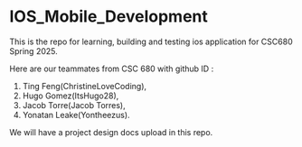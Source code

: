 # IOS_Mobile_Development

This is the repo for learning, building and testing ios application for CSC680 Spring 2025.

Here are our teammates from CSC 680 with github ID : 
1. Ting Feng(ChristineLoveCoding), 
2. Hugo Gomez(ItsHugo28), 
3. Jacob Torre(Jacob Torres), 
4. Yonatan Leake(Yontheezus).

We will have a project design docs upload in this repo.




